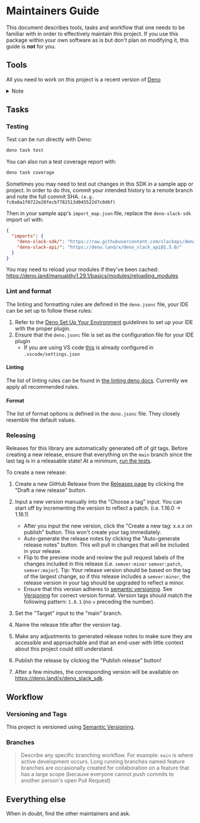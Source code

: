 # Maintainers Guide

This document describes tools, tasks and workflow that one needs to be familiar with in order to effectively maintain
this project. If you use this package within your own software as is but don't plan on modifying it, this guide is
**not** for you.

## Tools

All you need to work on this project is a recent version of [Deno](https://deno.land/)

<details>
  <summary>Note</summary>

* You can set up shell completion by fallowing the [Shell Completion](https://deno.land/manual/getting_started/setup_your_environment#shell-completions) guidelines.

</details>

## Tasks

### Testing

Test can be run directly with Deno:

  ```zsh
  deno task test
  ```

You can also run a test coverage report with:

  ```zsh
  deno task coverage
  ```

Sometimes you may need to test out changes in this SDK in a sample app or project. In order to do this, commit your intended history to a remote branch and note the full commit SHA. `(e.g. fc0a0a1f0722e28fecb7782513d045522d7c0d6f)`

Then in your sample app's `import_map.json` file, replace the `deno-slack-sdk` import url with:

```json
{
  "imports": {
    "deno-slack-sdk/": "https://raw.githubusercontent.com/slackapi/deno-slack-sdk/<commit-SHA-goes-here>/src/",
    "deno-slack-api/": "https://deno.land/x/deno_slack_api@1.5.0/"
  }
}
```

You may need to reload your modules if they've been cached: https://deno.land/manual@v1.29.1/basics/modules/reloading_modules

### Lint and format

The linting and formatting rules are defined in the `deno.jsonc` file, your IDE can be set up to follow these rules:

1. Refer to the [Deno Set Up Your Environment](https://deno.land/manual/getting_started/setup_your_environment) guidelines to set up your IDE with the proper plugin.
2. Ensure that the `deno.jsonc` file is set as the configuration file for your IDE plugin
   * If you are using VS code [this](https://deno.land/manual/references/vscode_deno#using-a-configuration-file) is already configured in `.vscode/settings.json`

#### Linting

The list of linting rules can be found in [the linting deno docs](https://lint.deno.land/).
Currently we apply all recommended rules.

#### Format

The list of format options is defined in the `deno.jsonc` file. They closely resemble the default values.

### Releasing

Releases for this library are automatically generated off of git tags. Before creating a new release, ensure that everything on the `main` branch since the last tag is in a releasable state! At a minimum, [run the tests](#testing).

To create a new release:

1. Create a new GitHub Release from the [Releases page](https://github.com/slackapi/deno-slack-sdk/releases) by clicking the "Draft a new release" button.
2. Input a new version manually into the "Choose a tag" input. You can start off by incrementing the version to reflect a patch. (i.e. 1.16.0 -> 1.16.1)

     * After you input the new version, click the "Create a new tag: x.x.x on publish" button. This won't create your tag immediately.
     * Auto-generate the release notes by clicking the "Auto-generate release notes" button. This will pull in changes that will be included in your release.
     * Flip to the preview mode and review the pull request labels of the changes included in this release (i.e. `semver:minor` `semver:patch`, `semver:major`). Tip: Your release version should be based on the tag of the largest change, so if this release includes a `semver:minor`, the release version in your tag should be upgraded to reflect a minor.
     * Ensure that this version adheres to [semantic versioning][semver]. See [Versioning](#versioning-and-tags) for correct version format. Version tags should match the following pattern: `1.0.1` (no `v` preceding the number).

3. Set the "Target" input to the "main" branch.
4. Name the release title after the version tag.
5. Make any adjustments to generated release notes to make sure they are accessible and approachable and that an end-user with little context about this project could still understand.
6. Publish the release by clicking the "Publish release" button!
7. After a few minutes, the corresponding version will be available on https://deno.land/x/deno_slack_sdk.

## Workflow

### Versioning and Tags

This project is versioned using [Semantic Versioning][semver].

### Branches

> Describe any specific branching workflow. For example:
> `main` is where active development occurs.
> Long running branches named feature branches are occasionally created for collaboration on a feature that has a large scope (because everyone cannot push commits to another person's open Pull Request)

<!--
### Issue Management

Labels are used to run issues through an organized workflow. Here are the basic definitions:

*  `bug`: A confirmed bug report. A bug is considered confirmed when reproduction steps have been
   documented and the issue has been reproduced.
*  `enhancement`: A feature request for something this package might not already do.
*  `docs`: An issue that is purely about documentation work.
*  `tests`: An issue that is purely about testing work.
*  `needs feedback`: An issue that may have claimed to be a bug but was not reproducible, or was otherwise missing some information.
*  `discussion`: An issue that is purely meant to hold a discussion. Typically the maintainers are looking for feedback in this issues.
*  `question`: An issue that is like a support request because the user's usage was not correct.
*  `semver:major|minor|patch`: Metadata about how resolving this issue would affect the version number.
*  `security`: An issue that has special consideration for security reasons.
*  `good first contribution`: An issue that has a well-defined relatively-small scope, with clear expectations. It helps when the testing approach is also known.
*  `duplicate`: An issue that is functionally the same as another issue. Apply this only if you've linked the other issue by number.


**Triage** is the process of taking new issues that aren't yet "seen" and marking them with a basic
level of information with labels. An issue should have **one** of the following labels applied:
`bug`, `enhancement`, `question`, `needs feedback`, `docs`, `tests`, or `discussion`.

Issues are closed when a resolution has been reached. If for any reason a closed issue seems
relevant once again, reopening is great and better than creating a duplicate issue.
-->

## Everything else

When in doubt, find the other maintainers and ask.

[semver]: http://semver.org/
